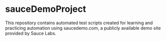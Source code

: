 # sauceDemoProject

This repository contains automated test scripts created for learning and practicing automation using saucedemo.com, a publicly available demo site provided by Sauce Labs.